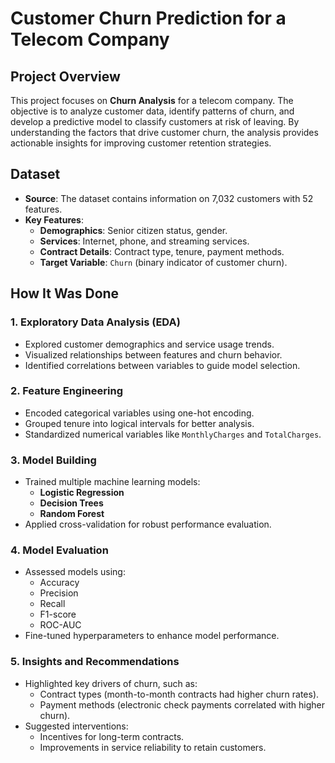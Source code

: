 # Customer Churn Prediction for a Telecom Company

## Project Overview

This project focuses on **Churn Analysis** for a telecom company. The objective is to analyze customer data, identify patterns of churn, and develop a predictive model to classify customers at risk of leaving. By understanding the factors that drive customer churn, the analysis provides actionable insights for improving customer retention strategies.

## Dataset

- **Source**: The dataset contains information on 7,032 customers with 52 features.
- **Key Features**:
  - **Demographics**: Senior citizen status, gender.
  - **Services**: Internet, phone, and streaming services.
  - **Contract Details**: Contract type, tenure, payment methods.
  - **Target Variable**: `Churn` (binary indicator of customer churn).

## How It Was Done

### 1. Exploratory Data Analysis (EDA)
- Explored customer demographics and service usage trends.
- Visualized relationships between features and churn behavior.
- Identified correlations between variables to guide model selection.

### 2. Feature Engineering
- Encoded categorical variables using one-hot encoding.
- Grouped tenure into logical intervals for better analysis.
- Standardized numerical variables like `MonthlyCharges` and `TotalCharges`.

### 3. Model Building
- Trained multiple machine learning models:
  - **Logistic Regression**
  - **Decision Trees**
  - **Random Forest**
- Applied cross-validation for robust performance evaluation.

### 4. Model Evaluation
- Assessed models using:
  - Accuracy
  - Precision
  - Recall
  - F1-score
  - ROC-AUC
- Fine-tuned hyperparameters to enhance model performance.

### 5. Insights and Recommendations
- Highlighted key drivers of churn, such as:
  - Contract types (month-to-month contracts had higher churn rates).
  - Payment methods (electronic check payments correlated with higher churn).
- Suggested interventions:
  - Incentives for long-term contracts.
  - Improvements in service reliability to retain customers.
